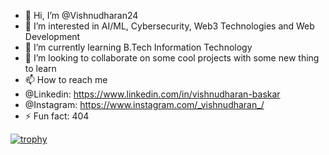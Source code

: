 - 👋 Hi, I’m @Vishnudharan24
- 👀 I’m interested in AI/ML, Cybersecurity, Web3 Technologies and Web Development
- 🌱 I’m currently learning B.Tech Information Technology
- 💞️ I’m looking to collaborate on some cool projects with some new thing to learn
- 📫 How to reach me
- @Linkedin: https://www.linkedin.com/in/vishnudharan-baskar
- @Instagram: https://www.instagram.com/_vishnudharan_/
- ⚡ Fun fact: 404

 [![trophy](https://github-profile-trophy.vercel.app/?username=Vishnudharan24)](https://github.com/Vishnudharan24/github-profile-trophy)

<!---
Vishnudharan24/Vishnudharan24 is a ✨ special ✨ repository because its `README.md` (this file) appears on your GitHub profile.
You can click the Preview link to take a look at your changes.
--->
